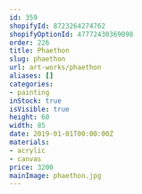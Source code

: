 ```yaml
---
id: 359
shopifyId: 8723264274762
shopifyOptionId: 47772430369098
order: 226
title: Phaethon
slug: phaethon
url: art-works/phaethon
aliases: []
categories:
- painting
inStock: true
isVisible: true
height: 60
width: 85
date: 2019-01-01T00:00:00Z
materials:
- acrylic
- canvas
price: 3200
mainImage: phaethon.jpg
---
```


